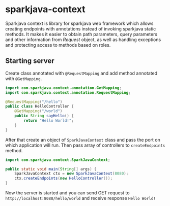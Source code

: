 # sparkjava-context
Sparkjava context is library for sparkjava web framework which allows creating endpoints with annotations instead of 
invoking sparkjava static methods. It makes it easier to obtain path parameters, query parameters and other 
information from _Request_ object, as well as handling exceptions and protecting access to methods based on roles.

## Starting server
Create class annotated with `@RequestMapping` and add method annotated with `@GetMapping`.

```java
import com.sparkjava.context.annotation.GetMapping;
import com.sparkjava.context.annotation.RequestMapping;

@RequestMapping("/hello")
public class HelloController {
    @GetMapping("/world")
    public String sayHello() {
        return "Hello World!";
    }
}
```

After that create an object of `SparkJavaContext` class and pass the port on which application will run. Then pass 
array of controllers to `createEndpoints` method.

```java
import com.sparkjava.context.SparkJavaContext;

public static void main(String[] args) {
    SparkJavaContext ctx = new SparkJavaContext(8080);
    ctx.createEndpoints(new HelloController());
}
```

Now the server is started and you can send GET request to `http://localhost:8080/hello/world` and receive response 
`Hello World!`
